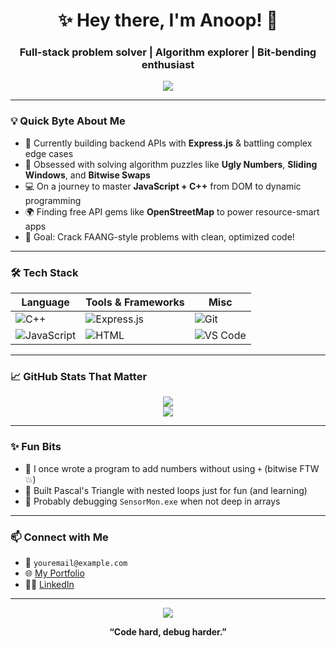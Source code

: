 <!-- Header Animation -->
<h1 align="center">✨ Hey there, I'm Anoop! 👋</h1>
<h3 align="center">Full-stack problem solver | Algorithm explorer | Bit-bending enthusiast</h3>

<p align="center">
  <img src="https://readme-typing-svg.demolab.com/?lines=Debugging+into+the+unknown...;Writing+code+that+smiles+back+%F0%9F%98%89;Lover+of+bitwise+magic+and+modulo+tricks&center=true&width=380&height=45">
</p>

---

### 💡 Quick Byte About Me
- 🔭 Currently building backend APIs with **Express.js** & battling complex edge cases  
- 🧠 Obsessed with solving algorithm puzzles like **Ugly Numbers**, **Sliding Windows**, and **Bitwise Swaps**
- 💻 On a journey to master **JavaScript + C++** from DOM to dynamic programming
- 🌍 Finding free API gems like **OpenStreetMap** to power resource-smart apps
- 🎯 Goal: Crack FAANG-style problems with clean, optimized code!

---

### 🛠️ Tech Stack

| Language | Tools & Frameworks | Misc |
|---------|--------------------|------|
| ![C++](https://img.shields.io/badge/C++-blue?style=flat-square&logo=cplusplus&logoColor=white) | ![Express.js](https://img.shields.io/badge/Express.js-grey?style=flat-square) | ![Git](https://img.shields.io/badge/Git-F05032?style=flat-square&logo=git&logoColor=white) |
| ![JavaScript](https://img.shields.io/badge/JavaScript-yellow?style=flat-square&logo=javascript&logoColor=black) | ![HTML](https://img.shields.io/badge/HTML5-orange?style=flat-square&logo=html5&logoColor=white) | ![VS Code](https://img.shields.io/badge/VS%20Code-blue?style=flat-square&logo=visualstudiocode&logoColor=white) |

---

### 📈 GitHub Stats That Matter

<p align="center">
  <img src="https://github-readme-stats.vercel.app/api/top-langs/?username=anoop-your-username&layout=compact&theme=tokyonight" />
  <br />
  <img src="https://github-readme-streak-stats.herokuapp.com/?user=anoop-your-username&theme=tokyonight" />
</p>

---

### ✨ Fun Bits

- 🧮 I once wrote a program to add numbers without using `+` (bitwise FTW 💥)
- 🧵 Built Pascal's Triangle with nested loops just for fun (and learning)
- 💬 Probably debugging `SensorMon.exe` when not deep in arrays

---

### 📫 Connect with Me

- 📧 `youremail@example.com`  
- 🌐 [My Portfolio](https://your-portfolio-link.dev)  
- 🧑‍💼 [LinkedIn](https://linkedin.com/in/your-profile)

---

<p align="center">
  <img src="https://quotes-github-readme.vercel.app/api?type=horizontal&theme=radical" />
</p>

<p align="center">
  <b>“Code hard, debug harder.”</b>
</p>
